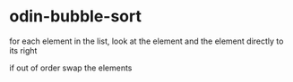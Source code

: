 # odin-bubble-sort

for each element in the list, look at the element and the element directly to its right

if out of order swap the elements
